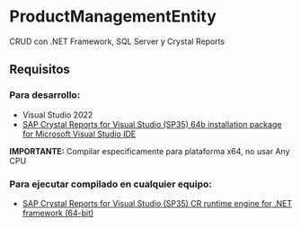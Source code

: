 # ProductManagementEntity
CRUD con .NET Framework, SQL Server y Crystal Reports

## Requisitos
### Para desarrollo:
* Visual Studio 2022
* [SAP Crystal Reports for Visual Studio (SP35) 64b installation package for Microsoft Visual Studio IDE](https://www.sap.com/products/technology-platform/crystal-reports.html#visual-studio)

**IMPORTANTE:** Compilar especificamente para plataforma x64, no usar Any CPU
### Para ejecutar compilado en cualquier equipo:
* [SAP Crystal Reports for Visual Studio (SP35) CR runtime engine for .NET framework (64-bit)](https://www.sap.com/products/technology-platform/crystal-reports.html#visual-studio)

